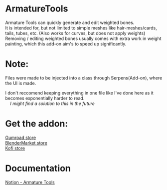 # ArmatureTools
Armature Tools can quickly generate and edit weighted bones.
<br>It is intended for, but not limited to simple meshes like hair-meshes/cards, tails, tubes, etc. (Also works for curves, but does not apply weights)
<br>Removing / editing weighted bones usually comes with extra work in weight painting, which this add-on aim's to speed up significantly.

# Note:
Files were made to be injected into a class through Serpens(Add-on), where the UI is made.

I don't reccomend keeping everything in one file like I've done here as it becomes exponentially harder to read. 
<br>&nbsp;&nbsp;&nbsp;&nbsp;*I might find a solution to this in the future*

# Get the addon:
[Gumroad store](https://carls3d.gumroad.com/l/armature)
<br>[BlenderMarket store](https://blendermarket.com/products/armature-tools)
<br>[Kofi store](https://ko-fi.com/s/bef7e7c79f)

# Documentation
[Notion - Armature Tools](https://www.notion.so/carlsu/Armature-Tools-b25cb150aae94df282c40e4ce99ee5ee)
